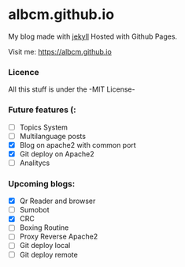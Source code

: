 # albcm.github.io

My blog made with [jekyll](http://jekyllrb.com)  Hosted with Github Pages.

Visit me: https://albcm.github.io

### Licence 
All this stuff is under the -MIT License-

### Future features (:
- [ ] Topics System
- [ ] Multilanguage posts
- [x] Blog on apache2 with common port
- [x] Git deploy on Apache2 
- [ ] Analitycs

### Upcoming blogs:
- [x] Qr Reader and browser 
- [ ] Sumobot
- [x] CRC
- [ ] Boxing Routine
- [ ] Proxy Reverse Apache2
- [ ] Git deploy local
- [ ] Git deploy remote
